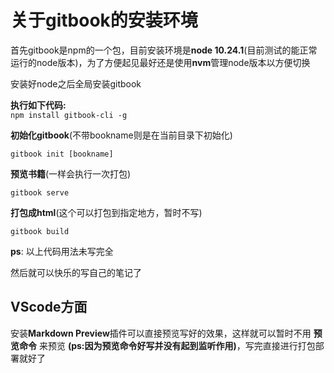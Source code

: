 # 关于gitbook的安装环境

首先gitbook是npm的一个包，目前安装环境是**node 10.24.1**(目前测试的能正常运行的node版本)，为了方便起见最好还是使用**nvm**管理node版本以方便切换

安装好node之后全局安装gitbook


**执行如下代码:**  
```npm install gitbook-cli -g```  

**初始化gitbook**(不带bookname则是在当前目录下初始化)  

```gitbook init [bookname]```

**预览书籍**(一样会执行一次打包)  

```gitbook serve```

**打包成html**(这个可以打包到指定地方，暂时不写)  

```gitbook build```

**ps**: 以上代码用法未写完全

然后就可以快乐的写自己的笔记了


## VScode方面

安装**Markdown Preview**插件可以直接预览写好的效果，这样就可以暂时不用 **预览命令** 来预览 **(ps:因为预览命令好写并没有起到监听作用)**，写完直接进行打包部署就好了
